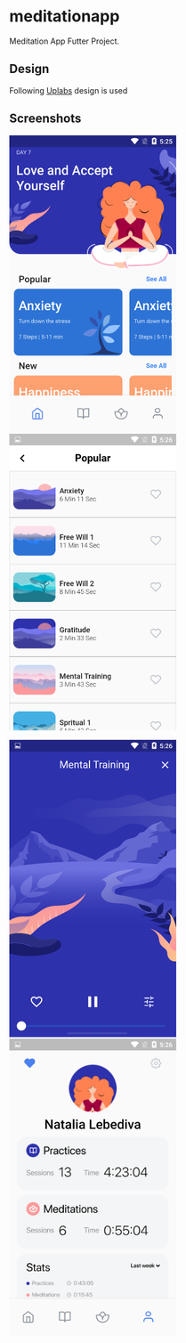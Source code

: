 # meditationapp

Meditation App Futter Project.

## Design

Following [Uplabs](https://www.uplabs.com/posts/meditation-ios-app) design is used

## Screenshots

<img src="https://github.com/ychawla29/meditationapp/blob/master/screenshots/image1.png?raw=true" width="300" alt="Home Screen"/> <img src="https://github.com/ychawla29/meditationapp/blob/master/screenshots/image2.png?raw=true" width="300" alt="Popular Lessons"/> 

<img src="https://github.com/ychawla29/meditationapp/blob/master/screenshots/image4.png?raw=true" width="300" alt="Mental Training"/> <img src="https://github.com/ychawla29/meditationapp/blob/master/screenshots/image3.png?raw=true" width="300" alt="Profile"/> 

